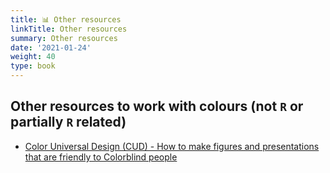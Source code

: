 ```yaml
---
title: 📊 Other resources
linkTitle: Other resources
summary: Other resources
date: '2021-01-24'
weight: 40
type: book
---
```



## Other resources to work with colours (not `R` or partially `R` related)

 - [Color Universal Design (CUD) - How to make figures and presentations that are friendly to Colorblind people](https://jfly.uni-koeln.de/color/)

